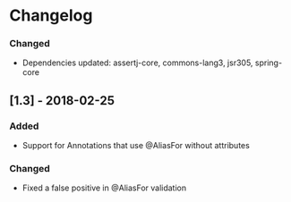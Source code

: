 # Changelog

### Changed
- Dependencies updated: assertj-core, commons-lang3, jsr305, spring-core

## [1.3] - 2018-02-25
### Added
- Support for Annotations that use @AliasFor without attributes

### Changed
- Fixed a false positive in @AliasFor validation